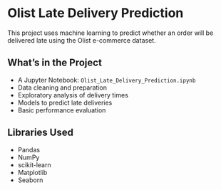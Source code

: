 # Olist Late Delivery Prediction

This project uses machine learning to predict whether an order will be delivered late using the Olist e-commerce dataset.

## What’s in the Project

- A Jupyter Notebook: `Olist_Late_Delivery_Prediction.ipynb`
- Data cleaning and preparation
- Exploratory analysis of delivery times
- Models to predict late deliveries
- Basic performance evaluation

## Libraries Used

- Pandas
- NumPy
- scikit-learn
- Matplotlib
- Seaborn

